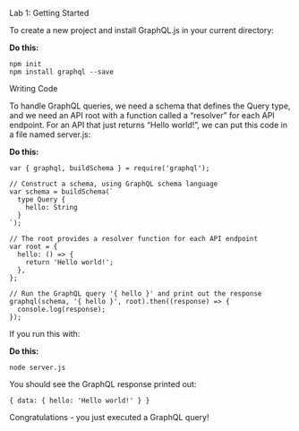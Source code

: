 ﻿Lab 1:  Getting Started

To create a new project and install GraphQL.js in your current directory:

**Do this:**

```
npm init
npm install graphql --save
```

Writing Code

To handle GraphQL queries, we need a schema that defines the Query type, and we need an API root with a function called a “resolver” for each API endpoint. For an API that just returns “Hello world!”, we can put this code in a file named server.js:

**Do this:**

```
var { graphql, buildSchema } = require('graphql');

// Construct a schema, using GraphQL schema language
var schema = buildSchema(`
  type Query {
    hello: String
  }
`);

// The root provides a resolver function for each API endpoint
var root = {
  hello: () => {
    return 'Hello world!';
  },
};

// Run the GraphQL query '{ hello }' and print out the response
graphql(schema, '{ hello }', root).then((response) => {
  console.log(response);
});
```

If you run this with:

**Do this:**

`node server.js`

You should see the GraphQL response printed out:

`{ data: { hello: 'Hello world!' } }`

Congratulations - you just executed a GraphQL query!

